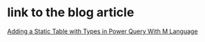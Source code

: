 # link  to the blog article
[Adding a Static Table with Types in Power Query With M Language](https://sergiomurru.com/2021/02/08/adding-a-static-table-with-types-in-power-query-with-m-language/)
